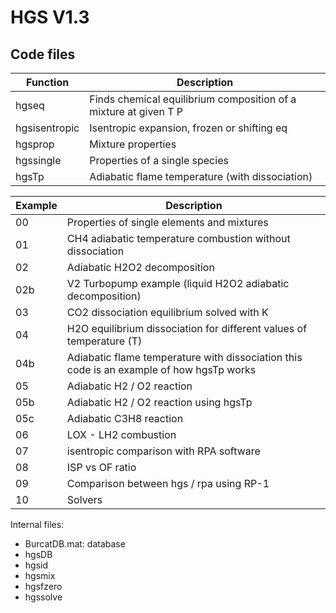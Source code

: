HGS V1.3
========

Code files
----------

| Function | Description
|----------|------------
| hgseq | Finds chemical equilibrium composition of a mixture at given T P
| hgsisentropic | Isentropic expansion, frozen or shifting eq
| hgsprop | Mixture properties
| hgssingle | Properties of a single species
| hgsTp | Adiabatic flame temperature (with dissociation)

| Example | Description
|---------|------------
| 00 | Properties of single elements and mixtures
| 01 | CH4 adiabatic temperature combustion without dissociation
| 02 | Adiabatic H2O2 decomposition
| 02b | V2 Turbopump example (liquid H2O2 adiabatic decomposition)
| 03 | CO2 dissociation equilibrium solved with K
| 04 | H2O equilibrium dissociation for different values of temperature (T)
| 04b | Adiabatic flame temperature with dissociation this code is an example of how hgsTp works
| 05 | Adiabatic H2 / O2 reaction
| 05b | Adiabatic H2 / O2 reaction using hgsTp
| 05c | Adiabatic C3H8 reaction
| 06 | LOX - LH2 combustion
| 07 | isentropic comparison with RPA software
| 08 | ISP vs OF ratio
| 09 | Comparison between hgs / rpa using RP-1
| 10 | Solvers

Internal files:
* BurcatDB.mat: database
* hgsDB
* hgsid
* hgsmix
* hgsfzero
* hgssolve

